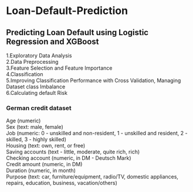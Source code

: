 # Loan-Default-Prediction
## Predicting Loan Default using Logistic Regression and XGBoost<br>
1.Exploratory Data Analysis<br>
2.Data Preprocessing<br>
3.Feature Selection and Feature Importance<br>
4.Classification<br>
5.Improving Classification Performance with Cross Validation, Managing Dataset class Imbalance <br>
6.Calculating default Risk

### German credit dataset
Age (numeric)<br>
Sex (text: male, female)<br>
Job (numeric: 0 - unskilled and non-resident, 1 - unskilled and resident, 2 - skilled, 3 - highly skilled)<br>
Housing (text: own, rent, or free)<br>
Saving accounts (text - little, moderate, quite rich, rich)<br>
Checking account (numeric, in DM - Deutsch Mark)<br>
Credit amount (numeric, in DM)<br>
Duration (numeric, in month)<br>
Purpose (text: car, furniture/equipment, radio/TV, domestic appliances, repairs, education, business, vacation/others)<br>
